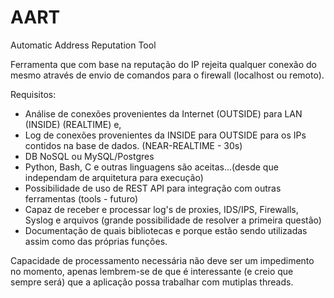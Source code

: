 # AART
Automatic Address Reputation Tool

 Ferramenta que com base na reputação do IP rejeita qualquer conexão do mesmo através de envio de comandos para o firewall (localhost ou remoto).

Requisitos:

- Análise de conexões provenientes da Internet (OUTSIDE) para LAN (INSIDE) (REALTIME)  e, 
- Log de conexões provenientes da INSIDE para OUTSIDE para os IPs contidos na base de dados. (NEAR-REALTIME - 30s)
- DB NoSQL ou MySQL/Postgres
- Python, Bash, C e outras linguagens são aceitas...(desde que independam de arquitetura para execução)
- Possibilidade de uso de REST API para integração com outras ferramentas (tools - futuro)
- Capaz de receber e processar log's de proxies, IDS/IPS, Firewalls, Syslog e arquivos (grande possibilidade de resolver a primeira questão)
- Documentação de quais bibliotecas e porque estão sendo utilizadas assim como das próprias funções.

Capacidade de processamento necessária não deve ser um impedimento no momento, apenas lembrem-se de que é interessante (e creio que sempre será) que a aplicação possa trabalhar com mutiplas threads.
